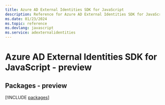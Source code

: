 ```yaml
---
title: Azure AD External Identities SDK for JavaScript
description: Reference for Azure AD External Identities SDK for JavaScript
ms.date: 01/23/2024
ms.topic: reference
ms.devlang: javascript
ms.service: adexternalidentities
---
```

# Azure AD External Identities SDK for JavaScript - preview
## Packages - preview
[!INCLUDE [packages](ad-external-identities-index.md)]